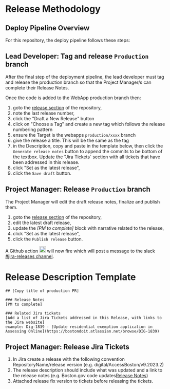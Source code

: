 # Release Methodology

## Deploy Pipeline Overview
For this repository, the deploy pipeline follows these steps:

## Lead Developer: Tag and release `Production` branch
After the final step of the deployment pipeline, the lead developer must tag and release the production branch so that the 
Project Manager/s can complete their Release Notes.

Once the code is added to the WebApp production branch then:
1. goto the [release section](https://github.com/CityOfBoston/digital/releases) of the repository,
2. note the last release number, 
3. click the "Draft a New Release" button
4. click on "Choose a Tag" and create a new tag which follows the release numbering pattern
5. ensure the Target is the webapps `production/xxxx` branch
6. give the release a title.  This will be the same as the tag
7. in the Description, copy and paste in the template below, then click the `Generate release notes` button to append the commits to be bottom of the textbox. Update the "Jira Tickets` section with all tickets that have been addressed in this release.
8. click "Set as the latest release",
9. click the `Save draft` button.

## Project Manager: Release `Production` branch
The Project Manager will edit the draft release notes, finalize and publish them.
1. goto the [release section](https://github.com/CityOfBoston/digital/releases) of the repository,
2. edit the latest draft release,
3. update the *[PM to complete]* block with narrative related to the release,
4. click "Set as the latest release",
5. click the `Publish release` button.

A Github action <img src="https://s3-us-west-2.amazonaws.com/slack-files2/bot_icons/2023-02-09/4779927044435_48.png" alt="" style="width: 20px; height: 20px"/> will now fire which will post a message to the slack [#jira-releases channel](https://cityofboston-doit.slack.com/archives/C03UZ01E5N2).

# Release Description Template 
```
## [Copy title of production PR]

### Release Notes
[PM to complete]

### Related Jira tickets
[Add a list of Jira Tickets addressed in this Release, with links to the Jira website]
example: Dig-1839 - [Update residential exemption application in Assessing Online](https://bostondoit.atlassian.net/browse/DIG-1839)

```
## Project Manager: Release Jira Tickets 
1. In Jira create a release with the following convention RepositoryName/release version (e.g. digital/AccessBoston/v9.2023.2) 
2. The release description should include what was updated and a link to the release notes (e.g. Boston.gov code updates[Release Notes](https://github.com/CityOfBoston/boston.gov-d8/releases/tag/v9.2023.2))
3. Attached release fix version to tickets before releasing the tickets. 
